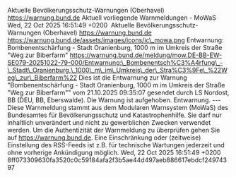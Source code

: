 Aktuelle Bevölkerungsschutz-Warnungen (Oberhavel) https://warnung.bund.de Aktuell vorliegende Warnmeldungen - MoWaS Wed, 22 Oct 2025 16:51:49 +0200 ![]() Aktuelle Bevölkerungsschutz-Warnungen (Oberhavel) https://warnung.bund.de https://warnung.bund.de/assets/images/icons/ic\_mowa.png Entwarnung: Bombenentschärfung - Stadt Oranienburg, 1000 m im Umkreis der Straße "Weg zur Biberfarm" https://warnung.bund.de/meldung/mow.DE-BB-EW-SE079-20251022-79-000/Entwarnung:\_Bombenentsch%C3%A4rfung\_-\_Stadt\_Oranienburg,\_1000\_m\_im\_Umkreis\_der\_Stra%C3%9Fe\_%22Weg\_zur\_Biberfarm%22 Dies ist die Entwarnung zur Warnung "Bombenentschärfung - Stadt Oranienburg, 1000 m im Umkreis der Straße "Weg zur Biberfarm"" vom 21.10.2025 09:35:07 gesendet durch LS Nordost, BB (DEU, BB, Eberswalde). Die Warnung ist aufgehoben. Entwarnung. ---
Diese Warnmeldung stammt aus dem Modularen Warnsystem (MoWaS) des Bundesamtes für Bevölkerungsschutz und Katastrophenhilfe.
Sie darf nur inhaltlich unverändert und nicht zu gewerblichen Zwecken verwendet werden.
Um die Authentizität der Warnmeldung zu überprüfen gehen Sie auf https://warnung.bund.de.
Eine Einschränkung oder (zeitweise) Einstellung des RSS-Feeds ist z.B. für technische Wartungen jederzeit und ohne vorherige Ankündigung möglich. Wed, 22 Oct 2025 16:51:49 +0200 8ff073309630fa3520c0c59184afa2f3b5ae44d497aeb886617ebdcf24974397

